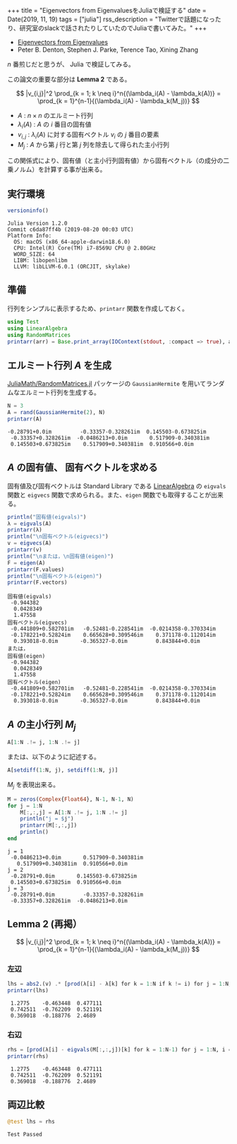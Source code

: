 +++
title = "Eigenvectors from EigenvaluesをJuliaで検証する"
date = Date(2019, 11, 19)
tags = ["julia"]
rss_description = "Twitterで話題になったり、研究室のslackで話されたりしていたのでJuliaで書いてみた。"
+++

 - [Eigenvectors from Eigenvalues](https://arxiv.org/pdf/1908.03795.pdf)
 - Peter B. Denton, Stephen J. Parke, Terence Tao, Xining Zhang

$n$ 番煎じだと思うが、 Julia で検証してみる。

この論文の重要な部分は **Lemma 2** である。

$$
|v_{i,j}|^2 \prod_{k = 1; k \neq i}^n{(\lambda_i(A) - \lambda_k(A))} = \prod_{k = 1}^{n-1}{(\lambda_i(A) - \lambda_k(M_j))}
$$

 - $A$ : $n \times n$ のエルミート行列
 - $\lambda_i(A)$ : $A$ の $i$ 番目の固有値
 - $v_{i,j}$ : $\lambda_i(A)$ に対する固有ベクトル $v_i$ の $j$ 番目の要素
 - $M_j$ : $A$ から第 $j$ 行と第 $j$ 列を除去して得られた主小行列

この関係式により、固有値（と主小行列固有値）から固有ベクトル（の成分の二乗ノルム）を計算する事が出来る。

## 実行環境
```julia
versioninfo()
```
```
Julia Version 1.2.0  
Commit c6da87ff4b (2019-08-20 00:03 UTC)  
Platform Info:  
  OS: macOS (x86_64-apple-darwin18.6.0)  
  CPU: Intel(R) Core(TM) i7-8569U CPU @ 2.80GHz  
  WORD_SIZE: 64  
  LIBM: libopenlibm  
  LLVM: libLLVM-6.0.1 (ORCJIT, skylake)
```

## 準備
行列をシンプルに表示するため、`printarr` 関数を作成しておく。
```julia
using Test
using LinearAlgebra
using RandomMatrices
printarr(arr) = Base.print_array(IOContext(stdout, :compact => true), arr)
```

## エルミート行列 $A$ を生成
[JuliaMath/RandomMatrices.jl](https://github.com/JuliaMath/RandomMatrices.jl) パッケージの `GaussianHermite` を用いてランダムなエルミート行列を生成する。
```julia
N = 3
A = rand(GaussianHermite(2), N)
printarr(A)
```
```
-0.28791+0.0im         -0.33357-0.328261im  0.145503-0.673825im  
 -0.33357+0.328261im  -0.0486213+0.0im       0.517909-0.340381im  
 0.145503+0.673825im    0.517909+0.340381im  0.910566+0.0im   
```

## $A$ の固有値、 固有ベクトルを求める
固有値及び固有ベクトルは Standard Library である [LinearAlgebra](https://docs.julialang.org/en/v1/stdlib/LinearAlgebra/) の `eigvals` 関数と `eigvecs` 関数で求められる。また、`eigen` 関数でも取得することが出来る。
```julia
println("固有値(eigvals)")
λ = eigvals(A)
printarr(λ)
println("\n固有ベクトル(eigvecs)")
v = eigvecs(A)
printarr(v)
println("\nまたは，\n固有値(eigen)")
F = eigen(A)
printarr(F.values)
println("\n固有ベクトル(eigen)")
printarr(F.vectors)
```
```
固有値(eigvals)
 -0.944382 
  0.0428349
  1.47558  
固有ベクトル(eigvecs)
 -0.441809+0.582701im   -0.52481-0.228541im  -0.0214358-0.370334im
 -0.178221+0.52824im    0.665628+0.309546im    0.371178-0.112014im
  0.393018-0.0im       -0.365327-0.0im         0.843844+0.0im     
または，
固有値(eigen)
 -0.944382 
  0.0428349
  1.47558  
固有ベクトル(eigen)
 -0.441809+0.582701im   -0.52481-0.228541im  -0.0214358-0.370334im
 -0.178221+0.52824im    0.665628+0.309546im    0.371178-0.112014im
  0.393018-0.0im       -0.365327-0.0im         0.843844+0.0im     
```

## $A$ の主小行列 $M_j$
```julia
A[1:N .!= j, 1:N .!= j]
```
または、以下のように記述する。
```julia
A[setdiff(1:N, j), setdiff(1:N, j)]
```
$M_j$ を表現出来る。
```julia
M = zeros(Complex{Float64}, N-1, N-1, N)
for j = 1:N
    M[:,:,j] = A[1:N .!= j, 1:N .!= j]
    println("j = $j")
    printarr(M[:,:,j])
    println()
end
```
```
j = 1
 -0.0486213+0.0im       0.517909-0.340381im
   0.517909+0.340381im  0.910566+0.0im     
j = 2
 -0.28791+0.0im       0.145503-0.673825im
 0.145503+0.673825im  0.910566+0.0im     
j = 3
 -0.28791+0.0im         -0.33357-0.328261im
 -0.33357+0.328261im  -0.0486213+0.0im   
```

## Lemma 2 (再掲）
$$
|v_{i,j}|^2 \prod_{k = 1; k \neq i}^n{(\lambda_i(A) - \lambda_k(A))} = \prod_{k = 1}^{n-1}{(\lambda_i(A) - \lambda_k(M_j))}
$$

### 左辺
```julia
lhs = abs2.(v) .* [prod(λ[i] - λ[k] for k = 1:N if k != i) for j = 1:N, i = 1:N]
printarr(lhs)
```
```
 1.2775    -0.463448  0.477111
 0.742511  -0.762209  0.521191
 0.369018  -0.188776  2.4689  
```

### 右辺
```julia
rhs = [prod(λ[i] - eigvals(M[:,:,j])[k] for k = 1:N-1) for j = 1:N, i = 1:N]
printarr(rhs)
```
```
 1.2775    -0.463448  0.477111
 0.742511  -0.762209  0.521191
 0.369018  -0.188776  2.4689  
```

## 両辺比較
```julia
@test lhs ≈ rhs
```
```
Test Passed
```